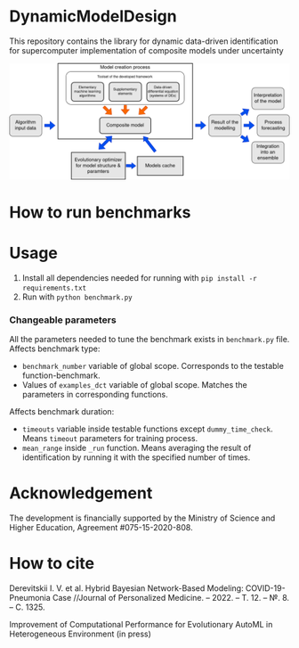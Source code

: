 # DynamicModelDesign

This repository contains the library for dynamic data-driven identification for supercomputer implementation of composite models under uncertainty

![title](Alg_scheme.drawio.png)

# How to run benchmarks

# Usage
1. Install all dependencies needed for running with `pip install -r requirements.txt`
2. Run with `python benchmark.py`

### Changeable parameters
All the parameters needed to tune the benchmark exists in `benchmark.py` file.
Affects benchmark type:
* `benchmark_number` variable of global scope. Corresponds to the testable function-benchmark.
* Values of `examples_dct` variable of global scope. Matches the parameters in corresponding functions.

Affects benchmark duration:
* `timeouts` variable inside testable functions except `dummy_time_check`. Means `timeout` parameters for training process.
* `mean_range` inside `_run` function. Means averaging the result of identification by running it with the specified number of times.

# Acknowledgement

The development is financially supported by the Ministry of Science and Higher Education, Agreement \#075-15-2020-808.

# How to cite

Derevitskii I. V. et al. Hybrid Bayesian Network-Based Modeling: COVID-19-Pneumonia Case //Journal of Personalized Medicine. – 2022. – Т. 12. – №. 8. – С. 1325.

Improvement of Computational Performance for Evolutionary AutoML in Heterogeneous Environment (in press)
